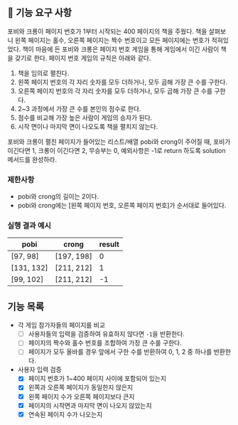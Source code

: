 ## 🚀 기능 요구 사항

포비와 크롱이 페이지 번호가 1부터 시작되는 400 페이지의 책을 주웠다. 책을 살펴보니 왼쪽 페이지는 홀수, 오른쪽 페이지는 짝수 번호이고 모든 페이지에는 번호가 적혀있었다. 책이 마음에 든 포비와 크롱은 페이지 번호 게임을 통해 게임에서 이긴 사람이 책을 갖기로 한다. 페이지 번호 게임의 규칙은 아래와 같다.

1. 책을 임의로 펼친다.
2. 왼쪽 페이지 번호의 각 자리 숫자를 모두 더하거나, 모두 곱해 가장 큰 수를 구한다.
3. 오른쪽 페이지 번호의 각 자리 숫자를 모두 더하거나, 모두 곱해 가장 큰 수를 구한다.
4. 2~3 과정에서 가장 큰 수를 본인의 점수로 한다.
5. 점수를 비교해 가장 높은 사람이 게임의 승자가 된다.
6. 시작 면이나 마지막 면이 나오도록 책을 펼치지 않는다.

포비와 크롱이 펼친 페이지가 들어있는 리스트/배열 pobi와 crong이 주어질 때, 포비가 이긴다면 1, 크롱이 이긴다면 2, 무승부는 0, 예외사항은 -1로 return 하도록 solution 메서드를 완성하라.

### 제한사항

- pobi와 crong의 길이는 2이다.
- pobi와 crong에는 [왼쪽 페이지 번호, 오른쪽 페이지 번호]가 순서대로 들어있다.

### 실행 결과 예시

| pobi | crong | result |
| --- | --- | --- |
| [97, 98] | [197, 198] | 0 |
| [131, 132] | [211, 212] | 1 |
| [99, 102] | [211, 212] | -1 |

## 기능 목록

- 각 게임 참가자들의 페이지를 비교
  -[ ] 사용자들의 입력을 검증하여 유효하지 않다면 `-1`을 반환한다.
  -[ ] 페이지의 짝수와 홀수 번호를 조합하여 가장 큰 수를 구한다.
  -[ ] 페이지가 모두 올바를 경우 앞에서 구한 수를 반환하여 0, 1, 2 중 하나를 반환한다.
- 사용자 입력 검증
  -[X] 페이지 번호가 1~400 페이지 사이에 포함되어 있는지
  -[X] 왼쪽과 오른쪽 페이지가 동일한지 않은지
  -[X] 왼쪽 페이지 수가 오른쪽 페이지보다 큰지
  -[X] 페이지의 시작면과 마지막 면이 나오지 않았는지
  -[X] 연속된 페이지 수가 나오는지